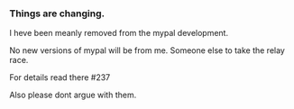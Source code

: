 ### Things are changing.

I heve been meanly removed from the mypal development.

No new versions of mypal will be from me. Someone else to take the relay race.

For details read there #237

Also please dont argue with them.
